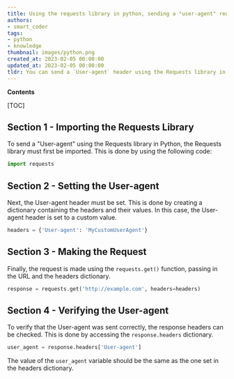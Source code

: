 ```yaml
---
title: Using the requests library in python, sending a "user-agent" request
authors:
- smart_coder
tags:
- python
- knowledge
thumbnail: images/python.png
created_at: 2023-02-05 00:00:00
updated_at: 2023-02-05 00:00:00
tldr: You can send a `User-agent` header using the Requests library in Python by specifying the `headers` parameter in the request method.
---
```


**Contents**

[TOC]

## Section 1 - Importing the Requests Library

To send a "User-agent" using the Requests library in Python, the Requests library must first be imported. This is done by using the following code:

```python
import requests
```

## Section 2 - Setting the User-agent

Next, the User-agent header must be set. This is done by creating a dictionary containing the headers and their values. In this case, the User-agent header is set to a custom value.

```python
headers = {'User-agent': 'MyCustomUserAgent'}
```

## Section 3 - Making the Request

Finally, the request is made using the `requests.get()` function, passing in the URL and the headers dictionary.

```python
response = requests.get('http://example.com', headers=headers)
```

## Section 4 - Verifying the User-agent

To verify that the User-agent was sent correctly, the response headers can be checked. This is done by accessing the `response.headers` dictionary.

```python
user_agent = response.headers['User-agent']
```

The value of the `user_agent` variable should be the same as the one set in the headers dictionary.
